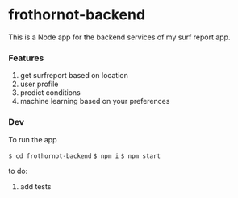 # frothornot-backend

This is a Node app for the backend services of my surf report app.

### Features
1. get surfreport based on location
1. user profile
1. predict conditions
1. machine learning based on your preferences
 

 ### Dev

To run the app

`$ cd frothornot-backend`
`$ npm i`
`$ npm start`

to do:
1.  add tests